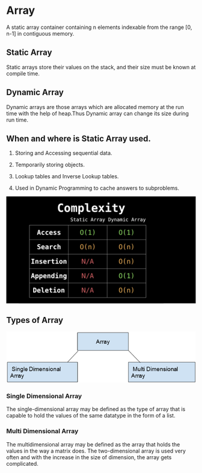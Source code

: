 # Array

A static array container containing n elements indexable from the range [0, n-1] in contiguous memory.


## Static Array 
Static arrays store their values on the stack, and their size must be known at compile time.

## Dynamic Array
Dynamic arrays are those arrays which are allocated memory at the run time with the help of heap.Thus Dynamic array can change its size during run time.


## When and where is Static Array used.
1. Storing and Accessing sequential data.

2. Temporarily storing objects.

3. Lookup tables and Inverse Lookup tables.

4. Used in Dynamic Programming to cache answers to subproblems.

![Complexity Analysis of Static vs Dynamic Array](../images/array.png)



## Types of Array 
![Array Types](../images/array1.png)

### Single Dimensional Array
The single-dimensional array may be defined as the type of array that is capable to hold the values of the same datatype in the form of a list.

### Multi Dimensional Array
The multidimensional array may be defined as the array that holds the values in the way a matrix does. The two-dimensional array is used very often and with the increase in the size of dimension, the array gets complicated.
